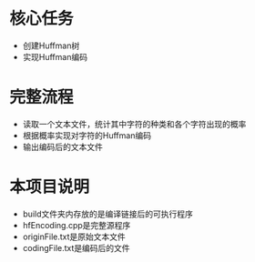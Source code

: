 # 核心任务
- 创建Huffman树
- 实现Huffman编码
# 完整流程
- 读取一个文本文件，统计其中字符的种类和各个字符出现的概率
- 根据概率实现对字符的Huffman编码
- 输出编码后的文本文件
# 本项目说明
- build文件夹内存放的是编译链接后的可执行程序
- hfEncoding.cpp是完整源程序
- originFile.txt是原始文本文件
- codingFile.txt是编码后的文件